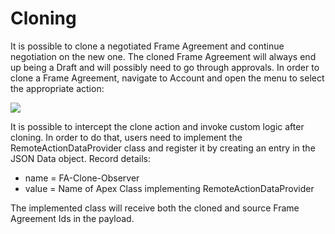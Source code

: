 # Cloning

It is possible to clone a negotiated Frame Agreement and continue negotiation on the new one. The cloned Frame Agreement will always end up being a Draft and will possibly need to go through approvals. In order to clone a Frame Agreement, navigate to Account and open the menu to select the appropriate action: 

![]({{images}}/Cloning1.png)

It is possible to intercept the clone action and invoke custom logic after cloning. In order to do that, users need to implement the RemoteActionDataProvider class and register it by creating an entry in the JSON Data object. Record details: 

- name = FA-Clone-Observer
- value = Name of Apex Class implementing RemoteActionDataProvider 

The implemented class will receive both the cloned and source Frame Agreement Ids in the payload. 